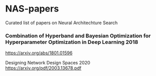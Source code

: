 # NAS-papers
Curated list of papers on Neural Architechture Search


### Combination of Hyperband and Bayesian Optimization for Hyperparameter Optimization in Deep Learning 2018
https://arxiv.org/abs/1801.01596


Designing Network Design Spaces  2020
https://arxiv.org/pdf/2003.13678.pdf
